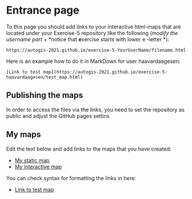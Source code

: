# Entrance page

To this page you should add links to your interactive html-maps that are located under your Exercise-5 repository like the following (*modify the username part* + *notice that **e**xercise starts with lower e -letter *):

 `https://autogis-2021.github.io/exercise-5-YourUserName/filename.html`

Here is an example how to do it in MarkDown for user haavardaagesen:

```
[Link to test map](https://autogis-2021.github.io/exercise-5-haavardaagesen/test_map.html)
```
## Publishing the maps 

In order to access the files via the links, you need to set the repository as public and adjust the GitHub pages settins
## My maps

Edit the text below and add links to the maps that you have created:

 - [My static map]()
 - [My interactive map](https://github.com/AutoGIS-2021/exercise-5-phuongnttruong/blob/main/docs/SUITABLE_AREAS_FOR_SOLAR_PANELS_IN_HELSINKI_AREA.html)
 
 You can check syntax for formatting the links in here: 
 - [Link to test map](https://area_suitable_for_solar_panels_in_helsinki.html)

